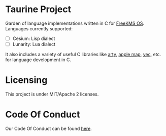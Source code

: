 # Taurine Project

Garden of language implementations written in C for [FreeKMS OS](https://github.com/by17s/KMS). Languages currently supported:
- [ ] Cesium: Lisp dialect
- [ ] Lunarity: Lua dialect

It also includes a variety of useful C libraries like [arty](./arty), [apple map](./apple_map), [vec](./vec), etc. for 
language development in C.

# Licensing
This project is under MIT/Apache 2 licenses.

# Code Of Conduct
Our Code Of Conduct can be found [here](./CODE_OF_CONDUCT.md).
